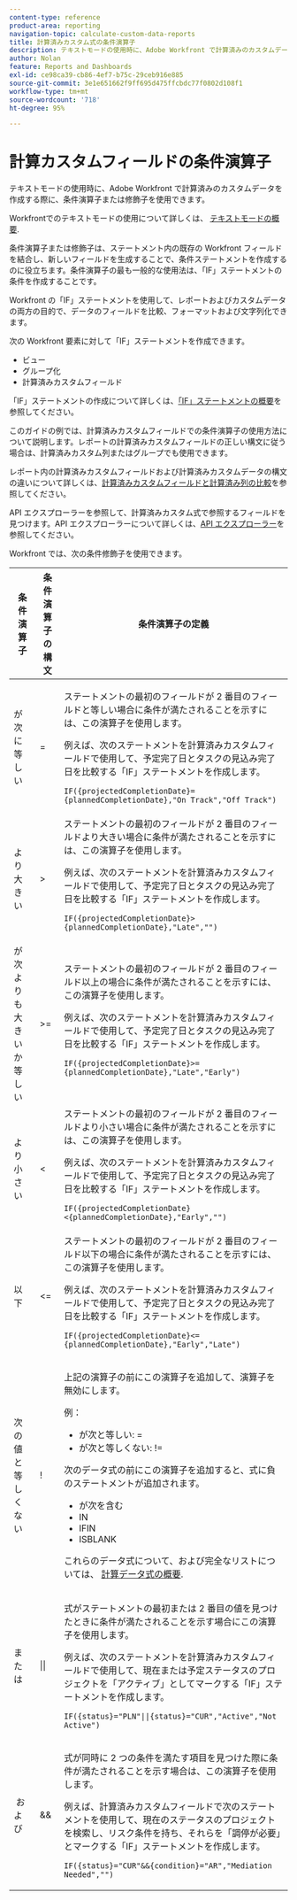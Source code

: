 ```yaml
---
content-type: reference
product-area: reporting
navigation-topic: calculate-custom-data-reports
title: 計算済みカスタム式の条件演算子
description: テキストモードの使用時に、Adobe Workfront で計算済みのカスタムデータを作成する際に、条件演算子または修飾子を使用できます。
author: Nolan
feature: Reports and Dashboards
exl-id: ce98ca39-cb86-4ef7-b75c-29ceb916e885
source-git-commit: 3e1e651662f9ff695d475ffcbdc77f0802d108f1
workflow-type: tm+mt
source-wordcount: '718'
ht-degree: 95%

---
```


# 計算カスタムフィールドの条件演算子

テキストモードの使用時に、Adobe Workfront で計算済みのカスタムデータを作成する際に、条件演算子または修飾子を使用できます。

Workfrontでのテキストモードの使用について詳しくは、 [テキストモードの概要](../../../reports-and-dashboards/reports/text-mode/understand-text-mode.md).

条件演算子または修飾子は、ステートメント内の既存の Workfront フィールドを結合し、新しいフィールドを生成することで、条件ステートメントを作成するのに役立ちます。条件演算子の最も一般的な使用法は、「IF」ステートメントの条件を作成することです。

Workfront の「IF」ステートメントを使用して、レポートおよびカスタムデータの両方の目的で、データのフィールドを比較、フォーマットおよび文字列化できます。

次の Workfront 要素に対して「IF」ステートメントを作成できます。

* ビュー
* グループ化
* 計算済みカスタムフィールド

「IF」ステートメントの作成について詳しくは、[「IF」ステートメントの概要](../../../reports-and-dashboards/reports/calc-cstm-data-reports/if-statements-overview.md)を参照してください。

このガイドの例では、計算済みカスタムフィールドでの条件演算子の使用方法について説明します。レポートの計算済みカスタムフィールドの正しい構文に従う場合は、計算済みカスタム列またはグループでも使用できます。

レポート内の計算済みカスタムフィールドおよび計算済みカスタムデータの構文の違いについて詳しくは、[計算済みカスタムフィールドと計算済み列の比較](../../../reports-and-dashboards/reports/calc-cstm-data-reports/calculated-custom-fields-calculated-columns.md)を参照してください。

API エクスプローラーを参照して、計算済みカスタム式で参照するフィールドを見つけます。API エクスプローラーについて詳しくは、[API エクスプローラー](../../../wf-api/general/api-explorer.md)を参照してください。

Workfront では、次の条件修飾子を使用できます。

<table style="table-layout:auto"> 
 <col> 
 <col> 
 <col> 
 <thead> 
  <tr> 
   <th>条件演算子</th> 
   <th>条件演算子の構文</th> 
   <th>条件演算子の定義</th> 
  </tr> 
 </thead> 
 <tbody> 
  <tr> 
   <td>が次に等しい</td> 
   <td>= </td> 
   <td> <p>ステートメントの最初のフィールドが 2 番目のフィールドと等しい場合に条件が満たされることを示すには、この演算子を使用します。</p> <p>例えば、次のステートメントを計算済みカスタムフィールドで使用して、予定完了日とタスクの見込み完了日を比較する「IF」ステートメントを作成します。 </p><p><code>IF({projectedCompletionDate}={plannedCompletionDate},"On Track","Off Track")</code></p> </td> 
  </tr> 
  <tr> 
   <td>より大きい </td> 
   <td>&gt; </td> 
   <td>ステートメントの最初のフィールドが 2 番目のフィールドより大きい場合に条件が満たされることを示すには、この演算子を使用します。 <p>例えば、次のステートメントを計算済みカスタムフィールドで使用して、予定完了日とタスクの見込み完了日を比較する「IF」ステートメントを作成します。 </p><p><code>IF({projectedCompletionDate}&gt;{plannedCompletionDate},"Late","")</code></p></td> 
  </tr> 
  <tr> 
   <td>が次よりも大きいか等しい </td> 
   <td>&gt;= </td> 
   <td>ステートメントの最初のフィールドが 2 番目のフィールド以上の場合に条件が満たされることを示すには、この演算子を使用します。 <p>例えば、次のステートメントを計算済みカスタムフィールドで使用して、予定完了日とタスクの見込み完了日を比較する「IF」ステートメントを作成します。 </p><p><code>IF({projectedCompletionDate}&gt;={plannedCompletionDate},"Late","Early")</code></p></td> 
  </tr> 
  <tr> 
   <td>より小さい </td> 
   <td>&lt; </td> 
   <td>ステートメントの最初のフィールドが 2 番目のフィールドより小さい場合に条件が満たされることを示すには、この演算子を使用します。 <p>例えば、次のステートメントを計算済みカスタムフィールドで使用して、予定完了日とタスクの見込み完了日を比較する「IF」ステートメントを作成します。 </p><p><code>IF({projectedCompletionDate}&lt;{plannedCompletionDate},"Early","")</code></p></td> 
  </tr> 
  <tr> 
   <td>以下 </td> 
   <td>&lt;= </td> 
   <td>ステートメントの最初のフィールドが 2 番目のフィールド以下の場合に条件が満たされることを示すには、この演算子を使用します。 <p>例えば、次のステートメントを計算済みカスタムフィールドで使用して、予定完了日とタスクの見込み完了日を比較する「IF」ステートメントを作成します。 </p><p><code>IF({projectedCompletionDate}&lt;={plannedCompletionDate},"Early","Late")</code></p></td> 
  </tr> 
  <tr> 
   <td>次の値と等しくない </td> 
   <td>! </td> 
   <td> <p>上記の演算子の前にこの演算子を追加して、演算子を無効にします。 </p> <p>例： </p> 
    <ul> 
     <li>が次と等しい: = </li> 
     <li>が次と等しくない: != </li> 
    </ul> <p>次のデータ式の前にこの演算子を追加すると、式に負のステートメントが追加されます。 </p> 
    <ul> 
     <li>が次を含む </li> 
     <li>IN </li> 
     <li>IFIN </li> 
     <li>ISBLANK </li> 
    </ul> <p>これらのデータ式について、および完全なリストについては、 <a href="../../../reports-and-dashboards/reports/calc-cstm-data-reports/calculated-data-expressions.md" class="MCXref xref">計算データ式の概要</a>. </p> </td> 
  </tr> 
  <tr> 
   <td>または </td> 
   <td>|| </td> 
   <td> <p>式がステートメントの最初または 2 番目の値を見つけたときに条件が満たされることを示す場合にこの演算子を使用します。 </p> <p>例えば、次のステートメントを計算済みカスタムフィールドで使用して、現在または予定ステータスのプロジェクトを「アクティブ」としてマークする「IF」ステートメントを作成します。 </p><p><code>IF({status}="PLN"||{status}="CUR","Active","Not Active")</code></p> </td> 
  </tr> 
  <tr> 
   <td> および </td> 
   <td>&amp;&amp; </td> 
   <td> <p>式が同時に 2 つの条件を満たす項目を見つけた際に条件が満たされることを示す場合は、この演算子を使用します。 </p> <p>例えば、計算済みカスタムフィールドで次のステートメントを使用して、現在のステータスのプロジェクトを検索し、リスク条件を持ち、それらを「調停が必要」とマークする「IF」ステートメントを作成します。 </p><p><code>IF({status}="CUR"&&{condition}="AR","Mediation Needed","")</code></p> </td> 
  </tr> 
 </tbody> 
</table>
